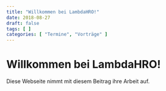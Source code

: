 ```yaml
---
title: "Willkommen bei LambdaHRO!"
date: 2018-08-27
draft: false
tags: [ ]
categories: [ "Termine", "Vorträge" ]
---
```


# Willkommen bei LambdaHRO!

Diese Webseite nimmt mit diesem Beitrag ihre Arbeit auf.


